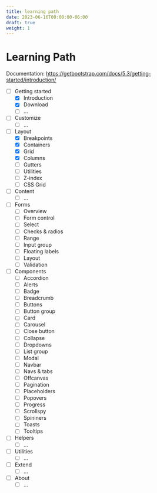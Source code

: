 ```yaml
---
title: learning path
date: 2023-06-16T00:00:00-06:00
draft: true
weight: 1
---
```


# Learning Path
Documentation: https://getbootstrap.com/docs/5.3/getting-started/introduction/
- [ ] Getting started
  - [x] Introduction
  - [x] Download
  - [ ] ...
- [ ] Customize
  - [ ] ...
- [ ] Layout
  - [x] Breakpoints
  - [x] Containers
  - [x] Grid
  - [x] Columns
  - [ ] Gutters
  - [ ] Utilities
  - [ ] Z-index
  - [ ] CSS Grid
- [ ] Content
  - [ ] ...
- [ ] Forms
  - [ ] Overview
  - [ ] Form control
  - [ ] Select
  - [ ] Checks & radios
  - [ ] Range
  - [ ] Input group
  - [ ] Floating labels
  - [ ] Layout
  - [ ] Validation
- [ ] Components
  - [ ] Accordion
  - [ ] Alerts
  - [ ] Badge
  - [ ] Breadcrumb
  - [ ] Buttons
  - [ ] Button group
  - [ ] Card
  - [ ] Carousel
  - [ ] Close button
  - [ ] Collapse
  - [ ] Dropdowns
  - [ ] List group
  - [ ] Modal
  - [ ] Navbar
  - [ ] Navs & tabs
  - [ ] Offcanvas
  - [ ] Pagination
  - [ ] Placeholders
  - [ ] Popovers
  - [ ] Progress
  - [ ] Scrollspy
  - [ ] Spininers
  - [ ] Toasts
  - [ ] Tooltips
- [ ] Helpers
  - [ ] ...
- [ ] Utilities
  - [ ] ...
- [ ] Extend
  - [ ] ...
- [ ] About
  - [ ] ...
